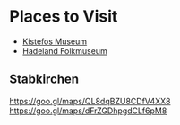 # Places to Visit

- [Kistefos Museum](https://www.visitnorway.com/listings/kistefos-museet-history-art-playfulness-and-picturesque/10578/)
- [Hadeland Folkmuseum](https://www.visitnorway.com/listings/hadeland-folkemuseum/10572/)


## Stabkirchen

https://goo.gl/maps/QL8dqBZU8CDfV4XX8
https://goo.gl/maps/dFrZGDhpgdCLf6pM8

